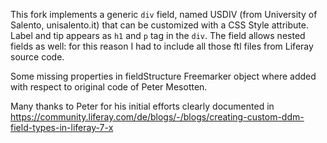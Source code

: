 This fork implements a generic `div` field, named USDIV (from University of Salento, unisalento.it) that can be customized with a CSS Style attribute. 
Label and tip appears as `h1` and `p` tag in the `div`. The field allows nested fields as well: for this reason I had to include all those ftl files from Liferay source code.

Some missing properties in fieldStructure Freemarker object where added with respect to original code of Peter Mesotten.

Many thanks to Peter for his initial efforts clearly documented in https://community.liferay.com/de/blogs/-/blogs/creating-custom-ddm-field-types-in-liferay-7-x
